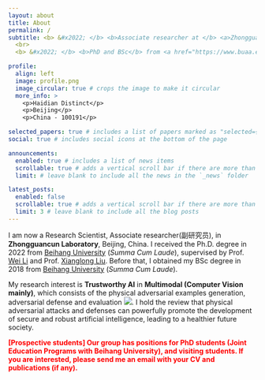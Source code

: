 ```yaml
---
layout: about
title: About
permalink: /
subtitle: <b> &#x2022; </b> <b>Associate researcher at </b> <a>Zhongguancun Laboratory</a> 
  <br>
  <b> &#x2022; </b> <b>PhD and BSc</b> from <a href="https://www.buaa.edu.cn/">Beihang University</a>

profile:
  align: left
  image: profile.png
  image_circular: true # crops the image to make it circular
  more_info: >
    <p>Haidian Distinct</p>
    <p>Beijing</p>
    <p>China - 100191</p>

selected_papers: true # includes a list of papers marked as "selected={true}"
social: true # includes social icons at the bottom of the page

announcements:
  enabled: true # includes a list of news items
  scrollable: true # adds a vertical scroll bar if there are more than 3 news items
  limit: # leave blank to include all the news in the `_news` folder

latest_posts:
  enabled: false
  scrollable: true # adds a vertical scroll bar if there are more than 3 new posts items
  limit: 3 # leave blank to include all the blog posts
---
```


<p> I am now a Research Scientist, Associate researcher(副研究员), in <strong>Zhongguancun Laboratory</strong>, Beijing, China. I received the Ph.D. degree in 2022 from <a href="https://www.buaa.edu.cn/">Beihang University</a> (<i>Summa Cum Laude</i>), supervised by Prof. <a href="https://www.buaa.edu.cn/info/1028/1573.htm">Wei Li</a> and Prof. <a href="https://xlliu-beihang.github.io/">Xianglong Liu</a>. Before that, I obtained my BSc degree in 2018 from <a href="https://www.buaa.edu.cn/">Beihang University</a> (<i>Summa Cum Laude</i>).

<p> My research interest is <strong>Trustworthy AI</strong> in <strong>Multimodal (Computer Vision mainly)</strong>, which consists of the physical adversarial examples generation, adversarial defense and evaluation <a href='https://scholar.google.com/citations?user=RoFr1qcAAAAJ'><img src="https://img.shields.io/badge/scholar-1200+-4285F4?logo=googlescholar&labelColor=beige"></a>. I hold the review that physical adversarial attacks and defenses can powerfully promote the development of secure and robust artificial intelligence, leading to a healthier future society.</p>
                   
<p><span style="color:red"><strong>[Prospective students] Our group has positions for PhD students (Joint Education Programs with Beihang University), and visiting students. If you are interested, please send me an email with your CV and publications (if any).</strong></span></p>
